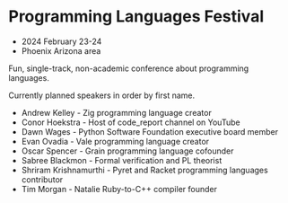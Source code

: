 # Programming Languages Festival
- 2024 February 23-24
- Phoenix Arizona area

Fun, single-track, non-academic conference about programming languages.

Currently planned speakers in order by first name.

- Andrew Kelley - Zig programming language creator
- Conor Hoekstra - Host of code_report channel on YouTube
- Dawn Wages - Python Software Foundation executive board member
- Evan Ovadia - Vale programming language creator
- Oscar Spencer - Grain programming language cofounder
- Sabree Blackmon - Formal verification and PL theorist
- Shriram Krishnamurthi - Pyret and Racket programming languages contributor
- Tim Morgan - Natalie Ruby-to-C++ compiler founder
